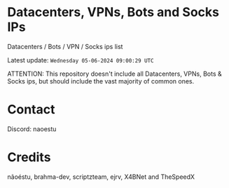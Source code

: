 # Datacenters, VPNs, Bots and Socks IPs
 
Datacenters / Bots / VPN / Socks ips list

Latest update: `Wednesday 05-06-2024 09:00:29 UTC` 

ATTENTION: This repository doesn't include all Datacenters, VPNs, Bots & Socks ips, 
but should include the vast majority of common ones.

# Contact
Discord: naoestu

# Credits
nãoéstu, brahma-dev, scriptzteam, ejrv, X4BNet and TheSpeedX
